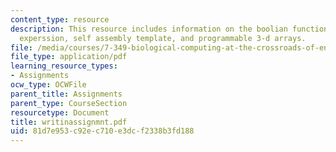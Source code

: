 ```yaml
---
content_type: resource
description: This resource includes information on the boolian function and boolian
  experssion, self assembly template, and programmable 3-d arrays.
file: /media/courses/7-349-biological-computing-at-the-crossroads-of-engineering-and-science-spring-2005/81d7e953c92ec710e3dcf2338b3fd188_writinassignmnt.pdf
file_type: application/pdf
learning_resource_types:
- Assignments
ocw_type: OCWFile
parent_title: Assignments
parent_type: CourseSection
resourcetype: Document
title: writinassignmnt.pdf
uid: 81d7e953-c92e-c710-e3dc-f2338b3fd188
---
```

